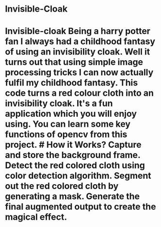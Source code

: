 # Invisible-Cloak
# Invisible-cloak Being a harry potter fan I always had a childhood fantasy of using an invisibility cloak. Well it turns out that using simple image processing tricks I can now actually fulfil my childhood fantasy. This code turns a red colour cloth into an invisibility cloak.  It's a fun application which you will enjoy using. You can learn some key functions of opencv from this project.  # How it Works? Capture and store the background frame.  Detect the red colored cloth using color detection algorithm.  Segment out the red colored cloth by generating a mask.  Generate the final augmented output to create the magical effect.
